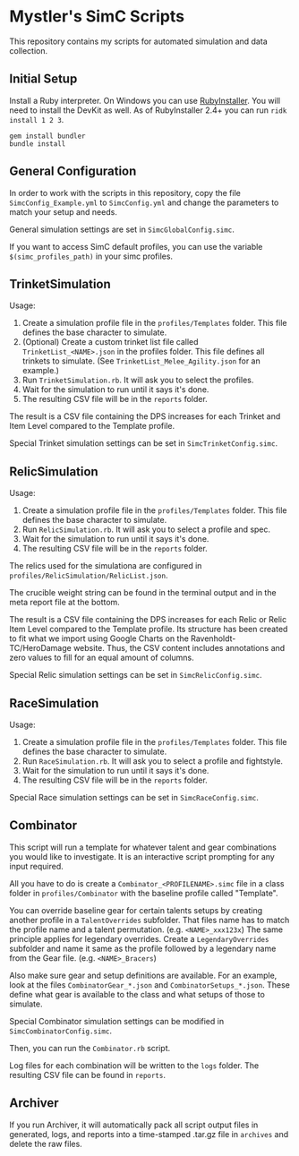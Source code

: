 Mystler's SimC Scripts
======================

This repository contains my scripts for automated simulation and data collection.

## Initial Setup

Install a Ruby interpreter. On Windows you can use [RubyInstaller](https://rubyinstaller.org/).
You will need to install the DevKit as well. As of RubyInstaller 2.4+ you can run `ridk install 1 2 3`.

```
gem install bundler
bundle install
```

## General Configuration

In order to work with the scripts in this repository, copy the file `SimcConfig_Example.yml`
to `SimcConfig.yml` and change the parameters to match your setup and needs.

General simulation settings are set in `SimcGlobalConfig.simc`.

If you want to access SimC default profiles, you can use the variable `$(simc_profiles_path)`
in your simc profiles.

## TrinketSimulation

Usage:
1. Create a simulation profile file in the `profiles/Templates` folder. This file defines the
   base character to simulate.
2. (Optional) Create a custom trinket list file called `TrinketList_<NAME>.json` in the profiles
   folder. This file defines all trinkets to simulate. (See `TrinketList_Melee_Agility.json` for
   an example.)
3. Run `TrinketSimulation.rb`. It will ask you to select the profiles.
4. Wait for the simulation to run until it says it's done.
5. The resulting CSV file will be in the `reports` folder.

The result is a CSV file containing the DPS increases for each Trinket and Item Level
compared to the Template profile.

Special Trinket simulation settings can be set in `SimcTrinketConfig.simc`.

## RelicSimulation

Usage:
1. Create a simulation profile file in the `profiles/Templates` folder. This file defines the
   base character to simulate.
2. Run `RelicSimulation.rb`. It will ask you to select a profile and spec.
3. Wait for the simulation to run until it says it's done.
4. The resulting CSV file will be in the `reports` folder.

The relics used for the simulationa are configured in `profiles/RelicSimulation/RelicList.json`.

The crucible weight string can be found in the terminal output and in the meta report file
at the bottom.

The result is a CSV file containing the DPS increases for each Relic or Relic Item Level
compared to the Template profile. Its structure has been created to fit what we import
using Google Charts on the Ravenholdt-TC/HeroDamage website. Thus, the CSV content includes
annotations and zero values to fill for an equal amount of columns.

Special Relic simulation settings can be set in `SimcRelicConfig.simc`.

## RaceSimulation

Usage:
1. Create a simulation profile file in the `profiles/Templates` folder. This file defines the
   base character to simulate.
2. Run `RaceSimulation.rb`. It will ask you to select a profile and fightstyle.
3. Wait for the simulation to run until it says it's done.
4. The resulting CSV file will be in the `reports` folder.

Special Race simulation settings can be set in `SimcRaceConfig.simc`.

## Combinator

This script will run a template for whatever talent and gear combinations you would like to
investigate. It is an interactive script prompting for any input required.

All you have to do is create a `Combinator_<PROFILENAME>.simc` file in a class folder in
`profiles/Combinator` with the baseline profile called "Template".

You can override baseline gear for certain talents setups by creating another profile in
a `TalentOverrides` subfolder. That files name has to match the profile name and a talent
permutation. (e.g. `<NAME>_xxx123x`) The same principle applies for legendary overrides.
Create a `LegendaryOverrides` subfolder and name it same as the profile followed by a
legendary name from the Gear file. (e.g. `<NAME>_Bracers`)

Also make sure gear and setup definitions are available. For an example, look at the
files `CombinatorGear_*.json` and `CombinatorSetups_*.json`. These
define what gear is available to the class and what setups of those to simulate.

Special Combinator simulation settings can be modified in `SimcCombinatorConfig.simc`.

Then, you can run the `Combinator.rb` script.

Log files for each combination will be written to the `logs` folder. The resulting CSV
file can be found in `reports`.

## Archiver

If you run Archiver, it will automatically pack all script output files in generated, logs,
and reports into a time-stamped .tar.gz file in `archives` and delete the raw files.
